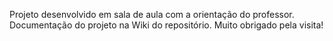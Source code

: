 Projeto desenvolvido em sala de aula com a orientação do professor.
Documentação do projeto na Wiki do repositório.
Muito obrigado pela visita!
